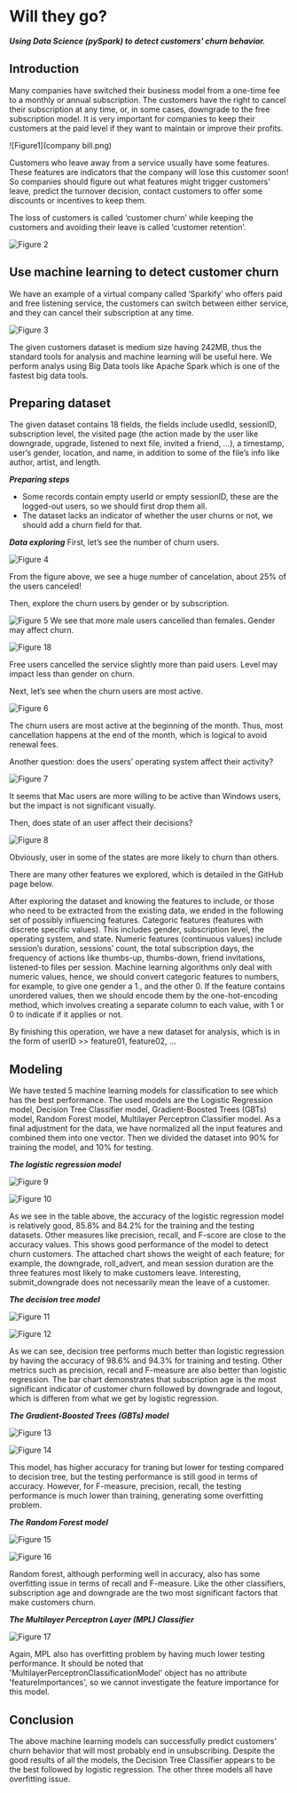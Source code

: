 # Will they go?

***Using Data Science (pySpark) to detect customers' churn behavior.***

## Introduction
Many companies have switched their business model from a one-time fee to a monthly or annual subscription. The customers have the right to cancel their subscription at any time, or, in some cases, downgrade to the free subscription model. It is very important for companies to keep their customers at the paid level if they want to maintain or improve their profits.

![Figure1](company bill.png)

Customers who leave away from a service usually have some features. These features are indicators that the company will lose this customer soon! So companies should figure out what features might trigger customers' leave, predict the turnover decision, contact customers to offer some discounts or incentives to keep them. 

The loss of customers is called ‘customer churn’ while keeping the customers and avoiding their leave is called ‘customer retention’.

![Figure 2](fig2.png)

## Use machine learning to detect customer churn
We have an example of a virtual company called ‘Sparkify’ who offers paid and free listening service, the customers can switch between either service, and they can cancel their subscription at any time.

![Figure 3](spark.png)

The given customers dataset is medium size having 242MB, thus the standard tools for analysis and machine learning will  be useful here. We perform analys using Big Data tools like Apache Spark which is one of the fastest big data tools.

## Preparing dataset
The given dataset contains 18 fields, the fields include usedId, sessionID, subscription level, the visited page (the action made by the user like downgrade, upgrade, listened to next file, invited a friend, …), a timestamp, user’s gender, location, and name, in addition to some of the file’s info like author, artist, and length.

***Preparing steps***
* Some records contain empty userId or empty sessionID, these are the logged-out users, so we should first drop them all.
* The dataset lacks an indicator of whether the user churns or not, we should add a churn field for that.

***Data exploring***
First, let’s see the number of churn users.

![Figure 4](num_churns.png)

From the figure above, we see a huge number of cancelation, about 25% of the users canceled!

Then, explore the churn users by gender or by subscription.

![Figure 5](category.png)
We see that more male users cancelled than females. Gender may affect churn.

![Figure 18](level.png)

Free users cancelled the service slightly more than paid users. Level may impact less than gender on churn.

Next, let’s see when the churn users are most active.

![Figure 6](day.png)

The churn users are most active at the beginning of the month. Thus, most cancellation happens at the end of the month, which is logical to avoid renewal fees.

Another question: does the users’ operating system affect their activity?

![Figure 7](sys.png)

It seems that Mac users are more willing to be active than Windows users, but the impact is not significant visually.

Then, does state of an user affect their decisions?

![Figure 8](state.png)

Obviously, user in some of the states are more likely to churn than others.

There are many other features we explored, which is detailed in the GitHub page below.

After exploring the dataset and knowing the features to include, or those who need to be extracted from the existing data, we ended in the following set of possibly influencing features.
Categoric features (features with discrete specific values). This includes gender, subscription level, the operating system, and state. Numeric features (continuous values) include session’s duration, sessions’ count, the total subscription days, the frequency of actions like thumbs-up, thumbs-down, friend invitations, listened-to files per session. Machine learning algorithms only deal with numeric values, hence, we should convert categoric features to numbers, for example, to give one gender a 1., and the other 0. If the feature contains unordered values, then we should encode them by the one-hot-encoding method, which involves creating a separate column to each value, with 1 or 0 to indicate if it applies or not.

By finishing this operation, we have a new dataset for analysis, which is in the form of userID >> feature01, feature02, …

## Modeling
We have tested 5 machine learning models for classification to see which has the best performance. The used models are the Logistic Regression model, Decision Tree Classifier model, Gradient-Boosted Trees (GBTs) model, Random Forest model, Multilayer Perceptron Classifier model. As a final adjustment for the data, we have normalized all the input features and combined them into one vector. Then we divided the dataset into 90% for training the model, and 10% for testing.

***The logistic regression model***

![Figure 9](LR_table.png)

![Figure 10](LR_fig.png)

As we see in the table above, the accuracy of the logistic regression model is relatively good, 85.8% and 84.2% for the training and the testing datasets. Other measures like precision, recall, and F-score are close to the accuracy values. This shows good performance of the model to detect churn customers. The attached chart shows the weight of each feature; for example, the downgrade, roll_advert, and mean session duration are the three features most likely to make customers leave. Interesting, submit_downgrade does not necessarily mean the leave of a customer. 

***The decision tree model***

![Figure 11](DT_table.png)

![Figure 12](DT_fig.png)

As we can see, decision tree performs much better than logistic regression by having the accuracy of 98.6% and 94.3% for training and testing. Other metrics such as precision, recall and F-measure are also better than logistic regression. The bar chart demonstrates that subscription age is the most significant indicator of customer churn followed by downgrade and logout, which is differen from what we get by logistic regression. 

***The Gradient-Boosted Trees (GBTs) model***

![Figure 13](GB_table.png)

![Figure 14](GB_fig.png)

This model, has higher accuracy for traning but lower for testing compared to decision tree, but the testing performance is still good in terms of accuracy. However, for F-measure, precision, recall, the testing performance is much lower than training, generating some overfitting problem. 


***The Random Forest model***

![Figure 15](RF_table.png)

![Figure 16](RF_fig.png)

Random forest, although performing well in accuracy, also has some overfitting issue in terms of recall and F-measure. Like the other classifiers, subscription age and downgrade are the two most significant factors that make customers churn. 

***The Multilayer Perceptron Layer (MPL) Classifier***

![Figure 17](multilayer.png)

Again, MPL also has overfitting problem by having much lower testing performance. It should be noted that 'MultilayerPerceptronClassificationModel' object has no attribute 'featureImportances', so we cannot investigate the feature importance for this model. 

## Conclusion
The above machine learning models can successfully predict customers' churn behavior that will most probably end in unsubscribing. Despite the good results of all the models, the Decision Tree Classifier appears to be the best followed by logistic regression. The other three models all have overfitting issue.

